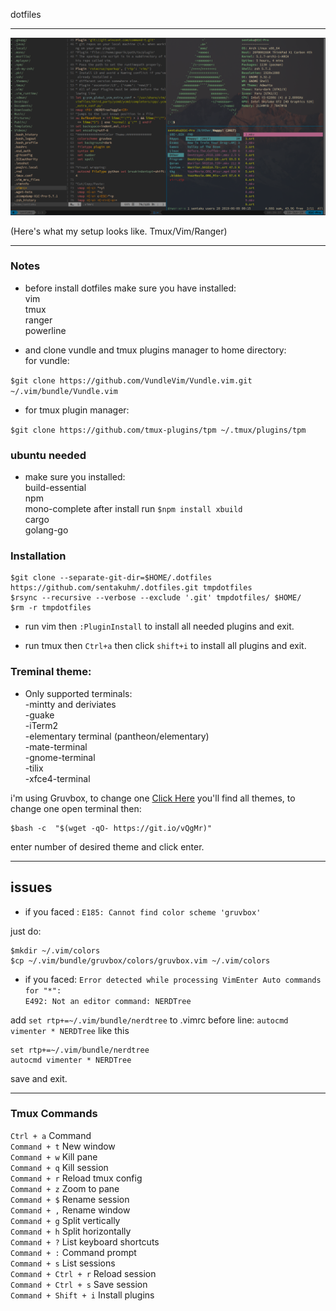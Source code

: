 dotfiles
***
![screenshot](https://github.com/madaramost/.dotfiles/blob/master/Screenshot.png)

(Here's what my setup looks like. Tmux/Vim/Ranger)
***

### Notes
* before install dotfiles make sure you have installed:<br/>
vim<br/>
tmux<br/>
ranger<br/>
powerline<br/>

+ and clone vundle and tmux plugins manager to home directory:<br/>
for vundle:

`$git clone https://github.com/VundleVim/Vundle.vim.git ~/.vim/bundle/Vundle.vim`

+ for tmux plugin manager:

`$git clone https://github.com/tmux-plugins/tpm ~/.tmux/plugins/tpm`

### ubuntu needed

+ make sure you installed:<br/>
build-essential<br/>
npm<br/>
mono-complete after install run `$npm install xbuild`<br/>
cargo<br/>
golang-go<br/>

### Installation

```
$git clone --separate-git-dir=$HOME/.dotfiles https://github.com/sentakuhm/.dotfiles.git tmpdotfiles
$rsync --recursive --verbose --exclude '.git' tmpdotfiles/ $HOME/
$rm -r tmpdotfiles
```
* run vim then `:PluginInstall` to install all needed plugins and exit.

* run tmux then `Ctrl+a` then click `shift+i` to install all plugins and exit. 

### Treminal theme:
+ Only supported terminals:<br/>
-mintty and deriviates<br/>
-guake<br/>
-iTerm2<br/>
-elementary terminal (pantheon/elementary)<br/>
-mate-terminal<br/>
-gnome-terminal<br/>
-tilix<br/>
-xfce4-terminal<br/>

i'm using Gruvbox, to change one [Click Here](https://mayccoll.github.io/Gogh/)
you'll find all themes, to change one open terminal then:
```
$bash -c  "$(wget -qO- https://git.io/vQgMr)"
```
enter number of desired theme and click enter.
***

## issues

+ if you faced : `E185: Cannot find color scheme 'gruvbox'`

just do:
```
$mkdir ~/.vim/colors
$cp ~/.vim/bundle/gruvbox/colors/gruvbox.vim ~/.vim/colors
```

+ if you faced: 
`Error detected while processing VimEnter Auto commands for "*":`<br/>
`E492: Not an editor command: NERDTree`

add `set rtp+=~/.vim/bundle/nerdtree` to .vimrc before line: `autocmd vimenter * NERDTree` like this
```
set rtp+=~/.vim/bundle/nerdtree
autocmd vimenter * NERDTree
```
save and exit.
***

### Tmux Commands

`Ctrl + a`	Command<br/>
`Command + t`	New window<br/>
`Command + w`	Kill pane<br/>
`Command + q`	Kill session<br/>
`Command + r`	Reload tmux config<br/>
`Command + z`	Zoom to pane<br/>
`Command + $`	Rename session<br/>
`Command + ,`	Rename window<br/>
`Command + g`	Split vertically<br/>
`Command + h`	Split horizontally<br/>
`Command + ?`	List keyboard shortcuts<br/>
`Command + :`	Command prompt<br/>
`Command + s`	List sessions<br/>
`Command + Ctrl + r`	Reload session<br/>
`Command + Ctrl + s`	Save session<br/>
`Command + Shift + i`	Install plugins<br/>
